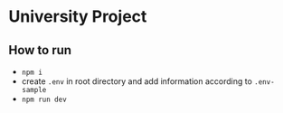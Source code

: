 # University Project

## How to run
- `npm i`
- create `.env` in root directory and add information according to `.env-sample`
- `npm run dev`